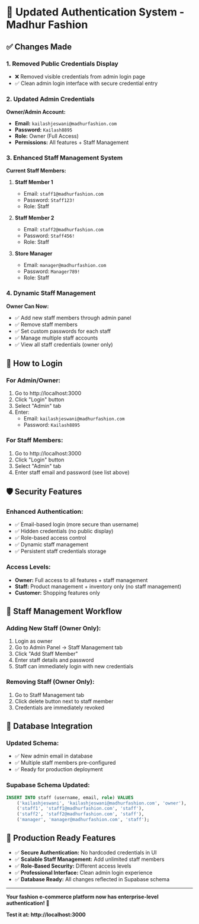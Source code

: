 # 🔐 Updated Authentication System - Madhur Fashion

## ✅ **Changes Made**

### **1. Removed Public Credentials Display**
- ❌ Removed visible credentials from admin login page
- ✅ Clean admin login interface with secure credential entry

### **2. Updated Admin Credentials**
**Owner/Admin Account:**
- **Email:** `kailashjeswani@madhurfashion.com`
- **Password:** `Kailash8895`
- **Role:** Owner (Full Access)
- **Permissions:** All features + Staff Management

### **3. Enhanced Staff Management System**

**Current Staff Members:**
1. **Staff Member 1**
   - Email: `staff1@madhurfashion.com`
   - Password: `Staff123!`
   - Role: Staff

2. **Staff Member 2**
   - Email: `staff2@madhurfashion.com`
   - Password: `Staff456!`
   - Role: Staff

3. **Store Manager**
   - Email: `manager@madhurfashion.com`
   - Password: `Manager789!`
   - Role: Staff

### **4. Dynamic Staff Management**
**Owner Can Now:**
- ✅ Add new staff members through admin panel
- ✅ Remove staff members
- ✅ Set custom passwords for each staff
- ✅ Manage multiple staff accounts
- ✅ View all staff credentials (owner only)

## 🚀 **How to Login**

### **For Admin/Owner:**
1. Go to http://localhost:3000
2. Click "Login" button
3. Select "Admin" tab
4. Enter:
   - Email: `kailashjeswani@madhurfashion.com`
   - Password: `Kailash8895`

### **For Staff Members:**
1. Go to http://localhost:3000
2. Click "Login" button  
3. Select "Admin" tab
4. Enter staff email and password (see list above)

## 🛡️ **Security Features**

### **Enhanced Authentication:**
- ✅ Email-based login (more secure than username)
- ✅ Hidden credentials (no public display)
- ✅ Role-based access control
- ✅ Dynamic staff management
- ✅ Persistent staff credentials storage

### **Access Levels:**
- **Owner:** Full access to all features + staff management
- **Staff:** Product management + inventory only (no staff management)
- **Customer:** Shopping features only

## 📝 **Staff Management Workflow**

### **Adding New Staff (Owner Only):**
1. Login as owner
2. Go to Admin Panel → Staff Management tab
3. Click "Add Staff Member"
4. Enter staff details and password
5. Staff can immediately login with new credentials

### **Removing Staff (Owner Only):**
1. Go to Staff Management tab
2. Click delete button next to staff member
3. Credentials are immediately revoked

## 🔄 **Database Integration**

### **Updated Schema:**
- ✅ New admin email in database
- ✅ Multiple staff members pre-configured
- ✅ Ready for production deployment

### **Supabase Schema Updated:**
```sql
INSERT INTO staff (username, email, role) VALUES 
    ('kailashjeswani', 'kailashjeswani@madhurfashion.com', 'owner'),
    ('staff1', 'staff1@madhurfashion.com', 'staff'),
    ('staff2', 'staff2@madhurfashion.com', 'staff'),
    ('manager', 'manager@madhurfashion.com', 'staff');
```

## 🎯 **Production Ready Features**

- ✅ **Secure Authentication:** No hardcoded credentials in UI
- ✅ **Scalable Staff Management:** Add unlimited staff members
- ✅ **Role-Based Security:** Different access levels
- ✅ **Professional Interface:** Clean admin login experience
- ✅ **Database Ready:** All changes reflected in Supabase schema

---

**Your fashion e-commerce platform now has enterprise-level authentication! 🎉**

**Test it at: http://localhost:3000**

